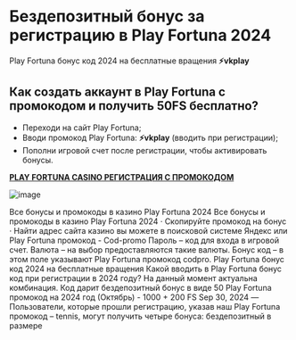 # Бездепозитный бонус за регистрацию в Play Fortuna 2024

Play Fortuna бонус код 2024 на бесплатные вращения **⚡️vkplay**

## Как создать аккаунт в Play Fortuna с промокодом и получить 50FS бесплатно?

- Переходи на сайт Play Fortuna;
- Вводи промокод Play Fortuna: **⚡️vkplay** (вводить при регистрации);
- Пополни игровой счет после регистрации, чтобы активировать бонусы.

**[PLAY FORTUNA CASINO РЕГИСТРАЦИЯ С ПРОМОКОДОМ](https://linksc.ru/play_fortuna)**

![image](https://github.com/user-attachments/assets/f72cc724-a9f2-4fb7-bb14-80724e324b8a)

Все бонусы и промокоды в казино Play Fortuna 2024 Все бонусы и промокоды в казино Play Fortuna 2024 · Скопируйте промокод на бонус · Найти адрес сайта казино вы можете в поисковой системе Яндекс или Play Fortuna промокод - Cod-promo Пароль – код для входа в игровой счет. Валюта – на выбор предоставляются такие валюты. Бонус код – в этом поле указывают Play Fortuna промокод codpro. Play Fortuna бонус код 2024 на бесплатные вращения Какой вводить в Play Fortuna бонус код при регистрации в 2024 году? На данный момент актуальна комбинация. Код дарит бездепозитный бонус в виде 50 Play Fortuna промокод на 2024 год (Октябрь) - 1000 + 200 FS Sep 30, 2024 — Пользователи, которые прошли регистрацию, указав наш Play Fortuna промокод – tennis, могут получить четыре бонуса: бездепозитный в размере
